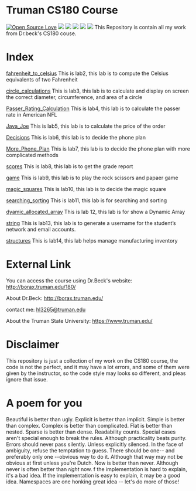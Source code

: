 # Truman CS180 Course
[![Open Source Love](https://badges.frapsoft.com/os/v1/open-source.svg?v=103)](https://github.com/ellerbrock/open-source-badges/)
<a href="https://996.icu"><img src="https://img.shields.io/badge/link-996.icu-red.svg"></a>
<a href="https://img.shields.io"><img src="https://img.shields.io/badge/contributions-welcome-brightgreen.svg"></a> 
<a href="https://img.shields.io"><img src="https://img.shields.io/badge/Python-Learing-red.svg"></a>
<a href="https://img.shields.io"><img src="https://img.shields.io/badge/Creative-Design%26Build-blue.svg"></a>
<a href="https://img.shields.io"><img src="https://img.shields.io/badge/LeeMorales-Computer%20Science-brightgreen.svg"></a>
This Repository is contain all my work from Dr.beck's CS180 couse.

# Index
[fahrenheit_to_celsius](https://github.com/TheRealMilesLee/Truman-CS180-Course/tree/master/lab02a) This is lab2, this lab is to compute the Celsius equivalents of two Fahrenheit

[circle_calculations](https://github.com/TheRealMilesLee/Truman-CS180-Course/tree/master/lab02b) This is lab3, this lab is to calculate and display on screen the correct diameter, circumference, and area of a circle

[Passer_Rating_Calculation](https://github.com/TheRealMilesLee/Truman-CS180-Course/tree/master/lab03a) This is lab4, this lab is to calculate the passer rate in American NFL

[Java_Joe](https://github.com/TheRealMilesLee/Truman-CS180-Course/tree/master/lab03b) This is lab5, this lab is to calculate the price of the order

[Decisions](https://github.com/TheRealMilesLee/Truman-CS180-Course/tree/master/lab05) This is lab6, this lab is to decide the phone plan

[More_Phone_Plan](https://github.com/TheRealMilesLee/Truman-CS180-Course/tree/master/lab06) This is lab7, this lab is to decide the phone plan with more complicated methods

[scores](https://github.com/TheRealMilesLee/Truman-CS180-Course/tree/master/lab07) This is lab8, this lab is to get the grade report

[game](https://github.com/TheRealMilesLee/Truman-CS180-Course/tree/master/lab08) This is lab9, this lab is to play the rock scissors and papaer game

[magic_squares](https://github.com/TheRealMilesLee/Truman-CS180-Course/tree/master/lab09) This is lab10, this lab is to decide the magic square

[searching_sorting](https://github.com/TheRealMilesLee/Truman-CS180-Course/tree/master/lab10) This is lab11, this lab is for searching and sorting

[dyamic_allocated_array](https://github.com/TheRealMilesLee/Truman-CS180-Course/tree/master/lab11) This is lab 12, this lab is for show a Dynamic Array

[string](https://github.com/TheRealMilesLee/Truman-CS180-Course/tree/master/lab12) This is lab13, this lab is to generate a username for the student’s network and email accounts.

[structures](https://github.com/TheRealMilesLee/Truman-CS180-Course/tree/master/lab13) This is lab14, this lab helps manage manufacturing inventory

# External Link

You can access the course using Dr.Beck's website: http://borax.truman.edu/180/

About Dr.Beck: http://borax.truman.edu/

contact me: hl3265@truman.edu

About the Truman State University: https://www.truman.edu/

# Disclaimer
This repository is just a collection of my work on the CS180 course, the code is not the perfect, and it may have a lot errors, and some of them were given by the instructor, so the code style may looks so different, and pleas ignore that issue.

# A poem for you
Beautiful is better than ugly.
Explicit is better than implicit.
Simple is better than complex.
Complex is better than complicated.
Flat is better than nested.
Sparse is better than dense.
Readability counts.
Special cases aren't special enough to break the rules.
Although practicality beats purity.
Errors should never pass silently.
Unless explicitly silenced.
In the face of ambiguity, refuse the temptation to guess.
There should be one-- and preferably only one --obvious way to do it.
Although that way may not be obvious at first unless you're Dutch.
Now is better than never.
Although never is often better than *right* now.
f the implementation is hard to explain, it's a bad idea.
If the implementation is easy to explain, it may be a good idea.
Namespaces are one honking great idea -- let's do more of those!